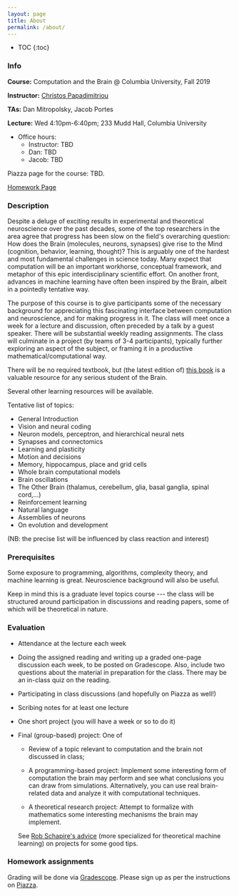 ```yaml
---
layout: page
title: About
permalink: /about/
---
```


* TOC
{:toc}

### Info 

**Course:** Computation and the Brain @ Columbia University, Fall 2019

**Instructor:**  [Christos Papadimitriou](https://people.eecs.berkeley.edu/~christos/)

**TAs:** Dan Mitropolsky, Jacob Portes

**Lecture:** Wed 4:10pm-6:40pm; 233 Mudd Hall, Columbia University

* Office hours:
    * Instructor: TBD
    * Dan: TBD
    * Jacob: TBD

Piazza page for the course: TBD.

[Homework Page](/)

### Description

Despite a deluge of exciting results in experimental and theoretical neuroscience over the past decades, some of the top researchers in the area agree that progress has been slow on the field's overarching question:  How does the Brain (molecules, neurons, synapses) give rise to the Mind (cognition, behavior, learning, thought)?  This is arguably one of the hardest and most fundamental challenges in science today.  Many expect that computation will be an important workhorse, conceptual framework, and metaphor of this epic interdisciplinary scientific effort.  On another front, advances in machine learning have often been inspired by the Brain, albeit in a pointedly tentative way. 

The purpose of this course is to give participants some of the necessary background for appreciating this fascinating interface between computation and neuroscience, and for making progress in it.  The class will meet once a week for a lecture and discussion, often preceded by a talk by a guest speaker.  There will be substantial weekly reading assignments.  The class will culminate in a project (by teams of 3-4 participants), typically further exploring an aspect of the subject, or framing it in a productive mathematical/computational way.  

There will be no required textbook, but (the latest edition of) [this book](https://neurology.mhmedical.com/book.aspx?bookID=1049) is a valuable resource for any serious student of the Brain.

Several other learning resources will be available.

Tentative list of topics:

* General Introduction
* Vision and neural coding
* Neuron models, perceptron, and hierarchical neural nets
* Synapses and connectomics
* Learning and plasticity
* Motion and decisions
* Memory, hippocampus, place and grid cells
* Whole brain computational models
* Brain oscillations
* The Other Brain (thalamus, cerebellum, glia, basal ganglia, spinal cord,…)
* Reinforcement learning
* Natural language
* Assemblies of neurons
* On evolution and development
      
(NB: the precise list will be influenced by class reaction and interest)

### Prerequisites

Some exposure to programming, algorithms, complexity theory, and machine learning is great. Neuroscience background will also be useful.

Keep in mind this is a graduate level topics course --- the class will be structured around participation in discussions and reading papers, some of which will be theoretical in nature. 

### Evaluation

* Attendance at the lecture each week

* Doing the assigned reading and writing up a graded one-page discussion each week, to be posted on Gradescope. Also, include two questions about the material in preparation for the class. There may be an in-class quiz on the reading.

* Participating in class discussions (and hopefully on Piazza as well!)

* Scribing notes for at least one lecture

* One short project (you will have a week or so to do it)

* Final (group-based) project: One of 

   * Review of a topic relevant to computation and the brain not discussed in class; 

   * A programming-based project: Implement some interesting form of computation the brain may perform and see what conclusions you can draw from simulations. Alternatively, you can use real brain-related data and analyze it with computational techniques. 

   * A theoretical research project: Attempt to formalize with mathematics some interesting mechanisms the brain may implement. 

   See [Rob Schapire's advice](http://www.cs.princeton.edu/courses/archive/spring14/cos511/project.html) (more specialized for theoretical machine learning) on projects for some good tips.  

### Homework assignments

Grading will be done via [Gradescope](https://www.gradescope.com/). Please sign up as per the instructions on [Piazza](TBD). 


